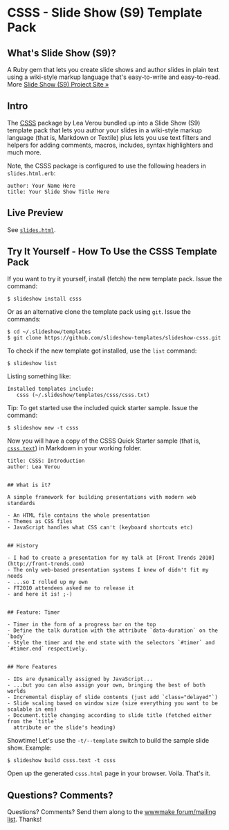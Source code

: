 # CSSS - Slide Show (S9) Template Pack


## What's Slide Show (S9)?

A Ruby gem that lets you create slide shows and author slides in plain text
using a wiki-style markup language that's easy-to-write and easy-to-read.
More [Slide Show (S9) Project Site &raquo;](http://slideshow-s9.github.io)


## Intro

The [CSSS](https://github.com/LeaVerou/CSSS) package by Lea Verou bundled up into
a Slide Show (S9) template pack that lets you author your slides
in a wiki-style markup language (that is, Markdown or Textile) plus
lets you use text filters and helpers for adding comments, macros,
includes, syntax highlighters and much more.

Note, the CSSS package is configured to use the following headers in `slides.html.erb`:

    author: Your Name Here
    title: Your Slide Show Title Here


## Live Preview

See [`slides.html`](http://slideshow-templates.github.io/slideshow-csss/slides.html).


## Try It Yourself - How To Use the CSSS Template Pack

If you want to try it yourself, install (fetch) the new template pack. Issue the command:

    $ slideshow install csss

Or as an alternative clone the template pack using `git`. Issue the commands:

    $ cd ~/.slideshow/templates
    $ git clone https://github.com/slideshow-templates/slideshow-csss.git

To check if the new template got installed, use the `list` command:

    $ slideshow list

Listing something like:

    Installed templates include:
       csss (~/.slideshow/templates/csss/csss.txt)

Tip: To get started use the included quick starter sample. Issue the command:

    $ slideshow new -t csss

Now you will have a copy of the CSSS Quick Starter sample
(that is, [`csss.text`](https://raw.github.com/slideshow-templates/slideshow-csss/gh-pages/sample.md))
in Markdown in your working folder.

```
title: CSSS: Introduction
author: Lea Verou


## What is it?

A simple framework for building presentations with modern web standards

- An HTML file contains the whole presentation
- Themes as CSS files
- JavaScript handles what CSS can't (keyboard shortcuts etc)


## History

- I had to create a presentation for my talk at [Front Trends 2010](http://front-trends.com)
- The only web-based presentation systems I knew of didn't fit my needs
- ...so I rolled up my own
- FT2010 attendees asked me to release it
- and here it is! ;-)


## Feature: Timer

- Timer in the form of a progress bar on the top
- Define the talk duration with the attribute `data-duration` on the `body`
- Style the timer and the end state with the selectors `#timer` and `#timer.end` respectively.


## More Features

- IDs are dynamically assigned by JavaScript...
- ...but you can also assign your own, bringing the best of both worlds
- Incremental display of slide contents (just add `class="delayed"`)
- Slide scaling based on window size (size everything you want to be scalable in ems)
- Document.title changing according to slide title (fetched either from the `title`
  attribute or the slide's heading)
```

Showtime! Let's use the `-t/--template` switch to build the
sample slide show. Example:

    $ slideshow build csss.text -t csss

Open up the generated `csss.html` page in your browser. Voila. That's it.

## Questions? Comments?

Questions? Comments?
Send them along to the [wwwmake forum/mailing list](http://groups.google.com/group/wwwmake).
Thanks!
